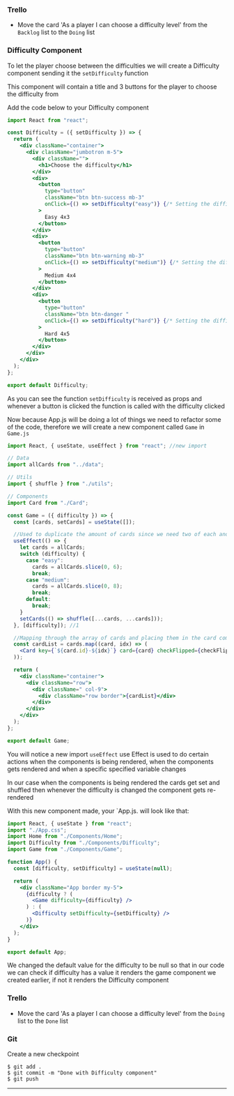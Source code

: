### Trello

- Move the card 'As a player I can choose a difficulty level' from the `Backlog` list to the `Doing` list

### Difficulty Component

To let the player choose between the difficulties we will create a Difficulty component sending it the `setDifficulty` function

This component will contain a title and 3 buttons for the player to choose the difficulty from

Add the code below to your Difficulty component

```jsx
import React from "react";

const Difficulty = ({ setDifficulty }) => {
  return (
    <div className="container">
      <div className="jumbotron m-5">
        <div className="">
          <h1>Choose the difficulty</h1>
        </div>
        <div>
          <button
            type="button"
            className="btn btn-success mb-3"
            onClick={() => setDifficulty("easy")} {/* Setting the difficulty to Easy*/}
          >
            Easy 4x3
          </button>
        </div>
        <div>
          <button
            type="button"
            className="btn btn-warning mb-3"
            onClick={() => setDifficulty("medium")} {/* Setting the difficulty to Medium */}
          >
            Medium 4x4
          </button>
        </div>
        <div>
          <button
            type="button"
            className="btn btn-danger "
            onClick={() => setDifficulty("hard")} {/* Setting the difficulty to hard */}
          >
            Hard 4x5
          </button>
        </div>
      </div>
    </div>
  );
};

export default Difficulty;
```

As you can see the function `setDifficulty` is received as props and whenever a button is clicked the function is called with the difficulty clicked

Now because App.js will be doing a lot of things we need to refactor some of the code, therefore we will create a new component called `Game` in `Game.js`

```jsx
import React, { useState, useEffect } from "react"; //new import

// Data
import allCards from "../data";

// Utils
import { shuffle } from "./utils";

// Components
import Card from "./Card";

const Game = ({ difficulty }) => {
  const [cards, setCards] = useState([]);

  //Used to duplicate the amount of cards since we need two of each and shuffle them using the function defined at the top
  useEffect(() => {
    let cards = allCards;
    switch (difficulty) {
      case "easy":
        cards = allCards.slice(0, 6);
        break;
      case "medium":
        cards = allCards.slice(0, 8);
        break;
      default:
        break;
    }
    setCards(() => shuffle([...cards, ...cards]));
  }, [difficulty]); //1

  //Mapping through the array of cards and placing them in the card component
  const cardList = cards.map((card, idx) => (
    <Card key={`${card.id}-${idx}`} card={card} checkFlipped={checkFlipped} />
  ));

  return (
    <div className="container">
      <div className="row">
        <div className=" col-9">
          <div className="row border">{cardList}</div>
        </div>
      </div>
    </div>
  );
};

export default Game;
```

You will notice a new import `useEffect`
use Effect is used to do certain actions when the components is being rendered, when the components gets rendered and when a specific specified variable changes

In our case when the components is being rendered the cards get set and shuffled then whenever the difficulty is changed the component gets re-rendered

With this new component made, your `App.js. will look like that:

```jsx
import React, { useState } from "react";
import "./App.css";
import Home from "./Components/Home";
import Difficulty from "./Components/Difficulty";
import Game from "./Components/Game";

function App() {
  const [difficulty, setDifficulty] = useState(null);

  return (
    <div className="App border my-5">
      {difficulty ? (
        <Game difficulty={difficulty} />
      ) : (
        <Difficulty setDifficulty={setDifficulty} />
      )}
    </div>
  );
}

export default App;
```

We changed the default value for the difficulty to be null so that in our code we can check if difficulty has a value it renders the game component we created earlier, if not it renders the Difficulty component

### Trello

- Move the card 'As a player I can choose a difficulty level' from the `Doing` list to the `Done` list

### Git

Create a new checkpoint

```shell
$ git add .
$ git commit -m "Done with Difficulty component"
$ git push
```

---
